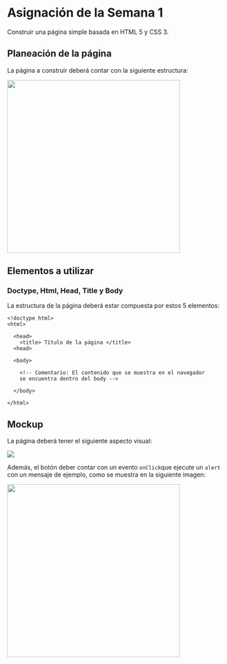 # Asignación de la Semana 1

Construir una página simple basada en HTML 5 y CSS 3.

## Planeación de la página

La página a construir deberá contar con la siguiente estructura:

<img src="https://github.com/migsalazar/DOO201709/blob/master/Week1/Assignment/siteplan.png" width="400" />

## Elementos a utilizar

### Doctype, Html, Head, Title y Body

La estructura de la página deberá estar compuesta por estos 5 elementos:

```
<!doctype html> 
<html>
  
  <head>
    <title> Título de la página </title>
  <head>
  
  <body>
    
    <!-- Comentario: El contenido que se muestra en el navegador
    se encuentra dentro del body -->
    
  </body>
 
</html>
```

### 


## Mockup

La página deberá tener el siguiente aspecto visual:

<img src="https://github.com/migsalazar/DOO201709/blob/master/Week1/Assignment/targetsite.png" />

Además, el botón deber contar con un evento `onClick`que ejecute un `alert` con un mensaje de ejemplo, como se muestra en la siguiente imagen:

<img src="https://github.com/migsalazar/DOO201709/blob/master/Week1/Assignment/alertsite.png" width="400" />

